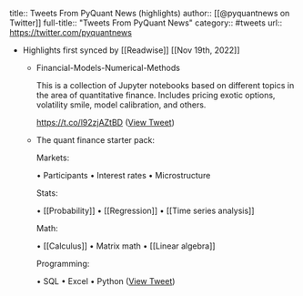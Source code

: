 title:: Tweets From PyQuant News (highlights)
author:: [[@pyquantnews on Twitter]]
full-title:: "Tweets From PyQuant News"
category:: #tweets
url:: https://twitter.com/pyquantnews

- Highlights first synced by [[Readwise]] [[Nov 19th, 2022]]
	- Financial-Models-Numerical-Methods
	  
	  This is a collection of Jupyter notebooks based on different topics in the area of quantitative finance. Includes pricing exotic options, volatility smile, model calibration, and others.
	  
	  https://t.co/l92zjAZtBD ([View Tweet](https://twitter.com/pyquantnews/status/1576909477328162816))
	- The quant finance starter pack:
	  
	  Markets:
	  
	  • Participants
	  • Interest rates
	  • Microstructure
	  
	  Stats:
	  
	  • [[Probability]]
	  • [[Regression]]
	  • [[Time series analysis]]
	  
	  Math:
	  
	  • [[Calculus]]
	  • Matrix math
	  • [[Linear algebra]]
	  
	  Programming:
	  
	  • SQL
	  • Excel
	  • Python ([View Tweet](https://twitter.com/pyquantnews/status/1577816198057713665))